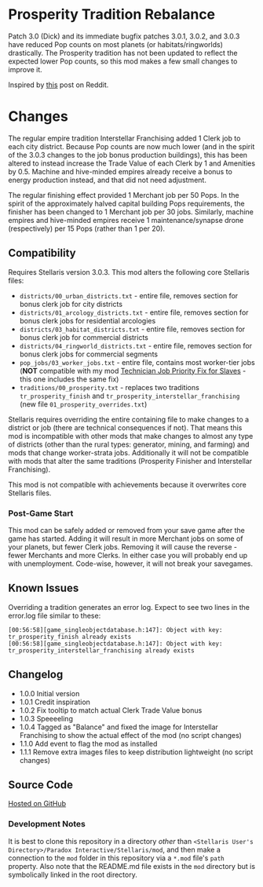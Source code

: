 # Prosperity Tradition Rebalance

Patch 3.0 (Dick) and its immediate bugfix patches 3.0.1, 3.0.2, and 3.0.3 have reduced Pop counts on most planets (or habitats/ringworlds) drastically.  The Prosperity tradition has not been updated to reflect the expected lower Pop counts, so this mod makes a few small changes to improve it.

Inspired by [this](https://www.reddit.com/r/Stellaris/comments/njvnys/is_there_a_mod_that_rebalanced_the_prosperity/) post on Reddit.

# Changes

The regular empire tradition Interstellar Franchising added 1 Clerk job to each city district.  Because Pop counts are now much lower (and in the spirit of the 3.0.3 changes to the job bonus production buildings), this has been altered to instead increase the Trade Value of each Clerk by 1 and Amenities by 0.5.  Machine and hive-minded empires already receive a bonus to energy production instead, and that did not need adjustment.

The regular finishing effect provided 1 Merchant job per 50 Pops.  In the spirit of the approximately halved capital building Pops requirements, the finisher has been changed to 1 Merchant job per 30 jobs.  Similarly, machine empires and hive-minded empires receive 1 maintenance/synapse drone (respectively) per 15 Pops (rather than 1 per 20).

## Compatibility

Requires Stellaris version 3.0.3.  This mod alters the following core Stellaris files:

* `districts/00_urban_districts.txt` - entire file, removes section for bonus clerk job for city districts
* `districts/01_arcology_districts.txt` - entire file, removes section for bonus clerk jobs for residential arcologies
* `districts/03_habitat_districts.txt` - entire file, removes section for bonus clerk job for commercial districts
* `districts/04_ringworld_districts.txt` - entire file, removes section for bonus clerk jobs for commercial segments
* `pop_jobs/03_worker_jobs.txt` - entire file, contains most worker-tier jobs (**NOT** compatible with my mod [Technician Job Priority Fix for Slaves](https://steamcommunity.com/workshop/filedetails/?id=2484702578) - this one includes the same fix)
* `traditions/00_prosperity.txt` - replaces two traditions `tr_prosperity_finish` and `tr_prosperity_interstellar_franchising` (new file `01_prosperity_overrides.txt`)

Stellaris requires overriding the entire containing file to make changes to a district or job (there are technical consequences if not).  That means this mod is incompatible with other mods that make changes to almost any type of districts (other than the rural types: generator, mining, and farming) and mods that change worker-strata jobs.  Additionally it will not be compatible with mods that alter the same traditions (Prosperity Finisher and Interstellar Franchising).

This mod is not compatible with achievements because it overwrites core Stellaris files.

### Post-Game Start

This mod can be safely added or removed from your save game after the game has started.  Adding it will result in more Merchant jobs on some of your planets, but fewer Clerk jobs.  Removing it will cause the reverse - fewer Merchants and more Clerks.  In either case you will probably end up with unemployment.  Code-wise, however, it will not break your savegames.

## Known Issues

Overriding a tradition generates an error log.  Expect to see two lines in the error.log file similar to these:

```
[00:56:58][game_singleobjectdatabase.h:147]: Object with key: tr_prosperity_finish already exists
[00:56:58][game_singleobjectdatabase.h:147]: Object with key: tr_prosperity_interstellar_franchising already exists
```

## Changelog

* 1.0.0 Initial version
* 1.0.1 Credit inspiration
* 1.0.2 Fix tooltip to match actual Clerk Trade Value bonus
* 1.0.3 Speeeeling
* 1.0.4 Tagged as "Balance" and fixed the image for Interstellar Franchising to show the actual effect of the mod (no script changes)
* 1.1.0 Add event to flag the mod as installed
* 1.1.1 Remove extra images files to keep distribution lightweight (no script changes)

## Source Code

[Hosted on GitHub](https://github.com/corsairmarks/prosperity_tradition_rebalance)

### Development Notes

It is best to clone this repository in a directory _other_ than `<Stellaris User's Directory>/Paradox Interactive/Stellaris/mod`, and then make a connection to the `mod` folder in this repository via a `*.mod` file's `path` property.  Also note that the README.md file exists in the `mod` directory but is symbolically linked in the root directory.